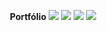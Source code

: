<p align="center">
  <strong>Portfólio</strong>
  <img src="https://github.com/NelsonModenezNeto/Portifolio/assets/99834482/76e476dd-781a-4f4a-9087-3516b40ec862">
  <img src="https://github.com/NelsonModenezNeto/Portifolio/assets/99834482/7f22e1d2-66c5-48ab-9f18-eb1b11a67882">
  <img src="https://github.com/NelsonModenezNeto/Portifolio/assets/99834482/738d87bd-2fad-4a9a-8e80-305f743f689a">
  <img src="https://github.com/NelsonModenezNeto/Portifolio/assets/99834482/32ed3471-d93e-4676-8c36-789b8031ed32">
</p>
